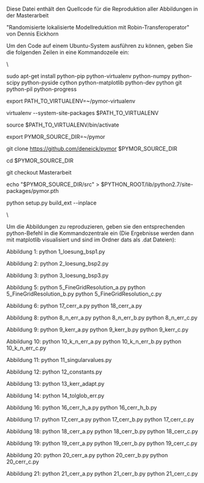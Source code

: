 Diese Datei enthält den Quellcode für die Reproduktion aller Abbildungen in der Masterarbeit

"Randomisierte lokalisierte Modellreduktion mit Robin-Transferoperator"
von Dennis Eickhorn

Um den Code auf einem Ubuntu-System ausführen zu können, geben Sie die folgenden Zeilen in eine Kommandozeile ein:


\

sudo apt-get install python-pip python-virtualenv python-numpy python-scipy python-pyside cython python-matplotlib python-dev python git python-pil python-progress

export PATH_TO_VIRTUALENV=\~/pymor-virtualenv

virtualenv --system-site-packages $PATH_TO_VIRTUALENV

source $PATH_TO_VIRTUALENV/bin/activate

export PYMOR_SOURCE_DIR=\~/pymor

git clone https://github.com/deneick/pymor $PYMOR_SOURCE_DIR

cd $PYMOR_SOURCE_DIR

git checkout Masterarbeit

echo "$PYMOR_SOURCE_DIR/src" > $PYTHON_ROOT/lib/python2.7/site-packages/pymor.pth

python setup.py build_ext --inplace


\


Um die Abbildungen zu reproduzieren, geben sie den entsprechenden python-Befehl in die Kommandozentrale ein (Die Ergebnisse werden dann mit matplotlib visualisiert und sind im Ordner dats als .dat Dateien):

Abbildung 1:
python 1_loesung_bsp1.py

Abbildung 2:
python 2_loesung_bsp2.py

Abbildung 3:
python 3_loesung_bsp3.py

Abbildung 5:
python 5_FineGridResolution_a.py
python 5_FineGridResolution_b.py
python 5_FineGridResolution_c.py

Abbildung 6:
python 17_cerr_a.py
python 18_cerr_a.py

Abbildung 8:
python 8_n_err_a.py
python 8_n_err_b.py
python 8_n_err_c.py

Abbildung 9:
python 9_kerr_a.py
python 9_kerr_b.py
python 9_kerr_c.py

Abbildung 10:
python 10_k_n_err_a.py
python 10_k_n_err_b.py
python 10_k_n_err_c.py

Abbildung 11:
python 11_singularvalues.py

Abbildung 12:
python 12_constants.py

Abbildung 13:
python 13_kerr_adapt.py

Abbildung 14:
python 14_tolglob_err.py

Abbildung 16:
python 16_cerr_h_a.py
python 16_cerr_h_b.py

Abbildung 17:
python 17_cerr_a.py
python 17_cerr_b.py
python 17_cerr_c.py

Abbildung 18:
python 18_cerr_a.py
python 18_cerr_b.py
python 18_cerr_c.py

Abbildung 19:
python 19_cerr_a.py
python 19_cerr_b.py
python 19_cerr_c.py

Abbildung 20:
python 20_cerr_a.py
python 20_cerr_b.py
python 20_cerr_c.py

Abbildung 21:
python 21_cerr_a.py
python 21_cerr_b.py
python 21_cerr_c.py
